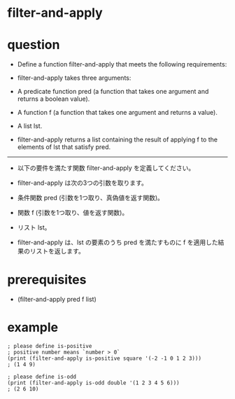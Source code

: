 # filter-and-apply

# question
- Define a function filter-and-apply that meets the following requirements:

- filter-and-apply takes three arguments:
- A predicate function pred (a function that takes one argument and returns a boolean value).
- A function f (a function that takes one argument and returns a value).
- A list lst.
- filter-and-apply returns a list containing the result of applying f to the elements of lst that satisfy pred.

---

- 以下の要件を満たす関数 filter-and-apply を定義してください。

- filter-and-apply は次の3つの引数を取ります。
- 条件関数 pred (引数を1つ取り、真偽値を返す関数)。
- 関数 f (引数を1つ取り、値を返す関数)。
- リスト lst。
- filter-and-apply は、lst の要素のうち pred を満たすものに f を適用した結果のリストを返します。

# prerequisites

- (filter-and-apply pred f list)

# example

```
; please define is-positive
; positive number means `number > 0`
(print (filter-and-apply is-positive square '(-2 -1 0 1 2 3)))
; (1 4 9)

; please define is-odd
(print (filter-and-apply is-odd double '(1 2 3 4 5 6)))
; (2 6 10)
```